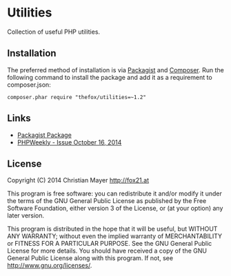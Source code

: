 # Utilities
Collection of useful PHP utilities.

## Installation
The preferred method of installation is via [Packagist](https://packagist.org/packages/thefox/utilities) and [Composer](https://getcomposer.org/). Run the following command to install the package and add it as a requirement to composer.json:

	composer.phar require "thefox/utilities=~1.2"

## Links
- [Packagist Package](https://packagist.org/packages/thefox/utilities)
- [PHPWeekly - Issue October 16, 2014](http://www.phpweekly.com/archive/2014-10-16.html)

## License
Copyright (C) 2014 Christian Mayer <http://fox21.at>

This program is free software: you can redistribute it and/or modify it under the terms of the GNU General Public License as published by the Free Software Foundation, either version 3 of the License, or (at your option) any later version.

This program is distributed in the hope that it will be useful, but WITHOUT ANY WARRANTY; without even the implied warranty of MERCHANTABILITY or FITNESS FOR A PARTICULAR PURPOSE. See the GNU General Public License for more details. You should have received a copy of the GNU General Public License along with this program. If not, see <http://www.gnu.org/licenses/>.

